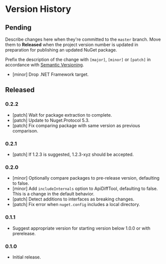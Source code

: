# Version History

## Pending

Describe changes here when they're committed to the `master` branch. Move them to **Released** when the project version number is updated in preparation for publishing an updated NuGet package.

Prefix the description of the change with `[major]`, `[minor]` or `[patch]` in accordance with [Semantic Versioning](https://semver.org/).

* [minor] Drop .NET Framework target.

## Released

### 0.2.2

* [patch] Wait for package extraction to complete.
* [patch] Update to Nuget.Protocol 5.3.
* [patch] Fix comparing package with same version as previous comparison.

### 0.2.1

* [patch] If 1.2.3 is suggested, 1.2.3-xyz should be accepted.

### 0.2.0

* [minor] Optionally compare packages to pre-release version, defaulting to false.
* [minor] Add `includeInternals` option to ApiDiffTool, defaulting to false. This is a change in the default behavior.
* [patch] Detect additions to interfaces as breaking changes.
* [patch] Fix error when `nuget.config` includes a local directory.

### 0.1.1

* Suggest appropriate version for starting version below 1.0.0 or with prerelease.

### 0.1.0

* Initial release.
